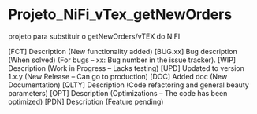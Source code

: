 # Projeto_NiFi_vTex_getNewOrders
 projeto para substituir o getNewOrders/vTEX do NIFI







[FCT] Description (New functionality added)
[BUG.xx] Bug description (When solved) (For bugs – xx: Bug number in the issue tracker).
[WIP] Description (Work in Progress – Lacks testing)
[UPD] Updated to version 1.x.y (New Release – Can go to production)
[DOC] Added doc (New Documentation)
[QLTY] Description (Code refactoring and general beauty parameters)
[OPT] Description (Optimizations – The code has been optimized)
[PDN] Description (Feature pending)
